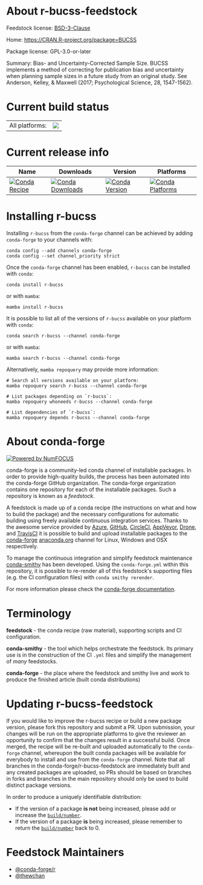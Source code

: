 About r-bucss-feedstock
=======================

Feedstock license: [BSD-3-Clause](https://github.com/conda-forge/r-bucss-feedstock/blob/main/LICENSE.txt)

Home: https://CRAN.R-project.org/package=BUCSS

Package license: GPL-3.0-or-later

Summary: Bias- and Uncertainty-Corrected Sample Size. BUCSS implements a method of correcting for publication bias and uncertainty when planning sample sizes in a future study from an original study. See Anderson, Kelley, & Maxwell (2017; Psychological Science, 28, 1547-1562).

Current build status
====================


<table><tr><td>All platforms:</td>
    <td>
      <a href="https://dev.azure.com/conda-forge/feedstock-builds/_build/latest?definitionId=17243&branchName=main">
        <img src="https://dev.azure.com/conda-forge/feedstock-builds/_apis/build/status/r-bucss-feedstock?branchName=main">
      </a>
    </td>
  </tr>
</table>

Current release info
====================

| Name | Downloads | Version | Platforms |
| --- | --- | --- | --- |
| [![Conda Recipe](https://img.shields.io/badge/recipe-r--bucss-green.svg)](https://anaconda.org/conda-forge/r-bucss) | [![Conda Downloads](https://img.shields.io/conda/dn/conda-forge/r-bucss.svg)](https://anaconda.org/conda-forge/r-bucss) | [![Conda Version](https://img.shields.io/conda/vn/conda-forge/r-bucss.svg)](https://anaconda.org/conda-forge/r-bucss) | [![Conda Platforms](https://img.shields.io/conda/pn/conda-forge/r-bucss.svg)](https://anaconda.org/conda-forge/r-bucss) |

Installing r-bucss
==================

Installing `r-bucss` from the `conda-forge` channel can be achieved by adding `conda-forge` to your channels with:

```
conda config --add channels conda-forge
conda config --set channel_priority strict
```

Once the `conda-forge` channel has been enabled, `r-bucss` can be installed with `conda`:

```
conda install r-bucss
```

or with `mamba`:

```
mamba install r-bucss
```

It is possible to list all of the versions of `r-bucss` available on your platform with `conda`:

```
conda search r-bucss --channel conda-forge
```

or with `mamba`:

```
mamba search r-bucss --channel conda-forge
```

Alternatively, `mamba repoquery` may provide more information:

```
# Search all versions available on your platform:
mamba repoquery search r-bucss --channel conda-forge

# List packages depending on `r-bucss`:
mamba repoquery whoneeds r-bucss --channel conda-forge

# List dependencies of `r-bucss`:
mamba repoquery depends r-bucss --channel conda-forge
```


About conda-forge
=================

[![Powered by
NumFOCUS](https://img.shields.io/badge/powered%20by-NumFOCUS-orange.svg?style=flat&colorA=E1523D&colorB=007D8A)](https://numfocus.org)

conda-forge is a community-led conda channel of installable packages.
In order to provide high-quality builds, the process has been automated into the
conda-forge GitHub organization. The conda-forge organization contains one repository
for each of the installable packages. Such a repository is known as a *feedstock*.

A feedstock is made up of a conda recipe (the instructions on what and how to build
the package) and the necessary configurations for automatic building using freely
available continuous integration services. Thanks to the awesome service provided by
[Azure](https://azure.microsoft.com/en-us/services/devops/), [GitHub](https://github.com/),
[CircleCI](https://circleci.com/), [AppVeyor](https://www.appveyor.com/),
[Drone](https://cloud.drone.io/welcome), and [TravisCI](https://travis-ci.com/)
it is possible to build and upload installable packages to the
[conda-forge](https://anaconda.org/conda-forge) [anaconda.org](https://anaconda.org/)
channel for Linux, Windows and OSX respectively.

To manage the continuous integration and simplify feedstock maintenance
[conda-smithy](https://github.com/conda-forge/conda-smithy) has been developed.
Using the ``conda-forge.yml`` within this repository, it is possible to re-render all of
this feedstock's supporting files (e.g. the CI configuration files) with ``conda smithy rerender``.

For more information please check the [conda-forge documentation](https://conda-forge.org/docs/).

Terminology
===========

**feedstock** - the conda recipe (raw material), supporting scripts and CI configuration.

**conda-smithy** - the tool which helps orchestrate the feedstock.
                   Its primary use is in the construction of the CI ``.yml`` files
                   and simplify the management of *many* feedstocks.

**conda-forge** - the place where the feedstock and smithy live and work to
                  produce the finished article (built conda distributions)


Updating r-bucss-feedstock
==========================

If you would like to improve the r-bucss recipe or build a new
package version, please fork this repository and submit a PR. Upon submission,
your changes will be run on the appropriate platforms to give the reviewer an
opportunity to confirm that the changes result in a successful build. Once
merged, the recipe will be re-built and uploaded automatically to the
`conda-forge` channel, whereupon the built conda packages will be available for
everybody to install and use from the `conda-forge` channel.
Note that all branches in the conda-forge/r-bucss-feedstock are
immediately built and any created packages are uploaded, so PRs should be based
on branches in forks and branches in the main repository should only be used to
build distinct package versions.

In order to produce a uniquely identifiable distribution:
 * If the version of a package **is not** being increased, please add or increase
   the [``build/number``](https://docs.conda.io/projects/conda-build/en/latest/resources/define-metadata.html#build-number-and-string).
 * If the version of a package **is** being increased, please remember to return
   the [``build/number``](https://docs.conda.io/projects/conda-build/en/latest/resources/define-metadata.html#build-number-and-string)
   back to 0.

Feedstock Maintainers
=====================

* [@conda-forge/r](https://github.com/conda-forge/r/)
* [@thewchan](https://github.com/thewchan/)

